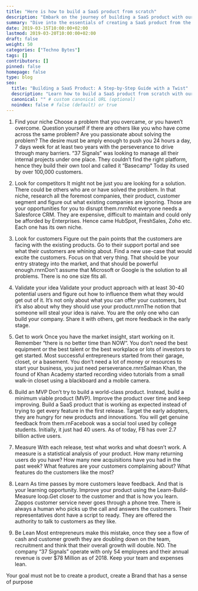 ```yaml
---
title: "Here is how to build a SaaS product from scratch"
description: "Embark on the journey of building a SaaS product with our comprehensive guide, featuring a blend of technical insights, sarcasm, and humor."
summary: "Dive into the essentials of creating a SaaS product from the ground up with our detailed guide, enriched with sarcasm and humor for an engaging read."
date: 2019-03-15T10:00:00+02:00
lastmod: 2019-03-20T10:00:00+02:00
draft: false
weight: 50
categories: ["Techno Bytes"]
tags: []
contributors: []
pinned: false
homepage: false
type: blog
seo:
  title: "Building a SaaS Product: A Step-by-Step Guide with a Twist"
  description: "Learn how to build a SaaS product from scratch with our unique guide, combining expert advice with a dose of sarcasm and humor for a memorable learning experience."
  canonical: "" # custom canonical URL (optional)
  noindex: false # false (default) or true
---
```



1. Find your niche
Choose a problem that you overcame, or you haven’t overcome. Question yourself if there are others like you who have come across the same problem? Are you passionate about solving the problem? The desire must be amply enough to push you 24 hours a day, 7 days week for at least two years with the perseverance to drive through many barriers.
“37 Signals” was looking to manage all their internal projects under one place. They couldn’t find the right platform, hence they build their own tool and called it “Basecamp“
Today its used by over 100,000 customers.

2. Look for competitors
It might not be just you are looking for a solution. There could be others who are or have solved the problem. In that niche, research all the foremost companies, their product, customer segment and figure out what existing companies are ignoring. Those are your opportunities for you to disrupt them.rnrnNot everyone needs a Salesforce CRM. They are expensive, difficult to maintain and could only be afforded by Enterprises. Hence came HubSpot, FreshSales, Zoho etc. Each one has its own niche.

3. Look for customers
Figure out the pain points that the customers are facing with the existing products. Go to their support portal and see what their customers are whining about. Find a new use-case that would excite the customers. Focus on that very thing. That should be your entry strategy into the market, and that should be powerful enough.rnrnDon’t assume that Microsoft or Google is the solution to all problems. There is no one size fits all.

4. Validate your idea
Validate your product approach with at least 30-40 potential users and figure out how to influence them what they would get out of it. It’s not only about what you can offer your customers, but it’s also about why they should use your product.rnrnThe notion that someone will steal your idea is naive. You are the only one who can build your company. Share it with others, get more feedback in the early stage.

5. Get to work
Once you have the market insight, start working on it. Remember “there is no better time than NOW“. You don’t need the best equipment or the best talent or the best workplace or lots of investors to get started. Most successful entrepreneurs started from their garage, closet, or a basement. You don’t need a lot of money or resources to start your business, you just need perseverance.rnrnSalman Khan, the found of Khan Academy started recording video tutorials from a small walk-in closet using a blackboard and a mobile camera.

6. Build an MVP
Don’t try to build a world-class product. Instead, build a minimum viable product (MVP). Improve the product over time and keep improving. Build a SaaS product that is working as expected instead of trying to get every feature in the first release. Target the early adopters, they are hungry for new products and innovations. You will get genuine feedback from them.rnFacebook was a social tool used by college students. Initially, it just had 40 users. As of today, FB has over 2.7 billion active users.

7. Measure
With each release, test what works and what doesn’t work. A measure is a statistical analysis of your product. How many returning users do you have? How many new acquisitions have you had in the past week? What features are your customers complaining about? What features do the customers like the most?

8. Learn
As time passes by more customers leave feedback. And that is your learning opportunity. Improve your product using the Learn-Build-Measure loop.Get closer to the customer and that is how you learn.
Zappos customer service never goes through a phone tree. There is always a human who picks up the call and answers the customers. Their representatives dont have a script to ready. They are offered the authority to talk to customers as they like.

9. Be Lean
Most entrepreneurs make this mistake, once they see a flow of cash and customer growth they are doubling down on the team, recruitment and think that their overall growth will double. NO. The company “37 Signals” operate with only 54 employees and their annual revenue is over $78 Million as of 2018. Keep your team and expenses lean.

Your goal must not be to create a product, create a Brand that has a sense of purpose
